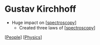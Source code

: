 # Gustav Kirchhoff

- Huge impact on [[spectroscopy]]
  - Created three laws of [[spectroscopy]]

[[People]] [[Physics]]

[//begin]: # "Autogenerated link references for markdown compatibility"
[spectroscopy]: spectroscopy "Spectroscopy"
[People]: people "People"
[Physics]: physics "Physics"
[//end]: # "Autogenerated link references"